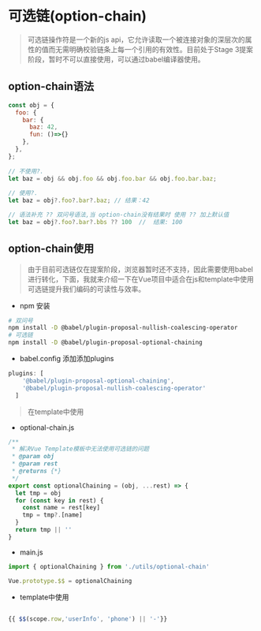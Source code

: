 # 可选链(option-chain)
> 可选链操作符是一个新的js api，它允许读取一个被连接对象的深层次的属性的值而无需明确校验链条上每一个引用的有效性。目前处于Stage 3提案阶段，暂时不可以直接使用，可以通过babel编译器使用。

## option-chain语法
```javascript
const obj = {
  foo: {
    bar: {
      baz: 42,
      fun: ()=>{}
    },
  },
};
 
// 不使用?.
let baz = obj && obj.foo && obj.foo.bar && obj.foo.bar.baz;
 
// 使用?.
let baz = obj?.foo?.bar?.baz; // 结果：42

// 语法补充 ?? 双问号语法,当 option-chain没有结果时 使用 ?? 加上默认值
let baz = obj?.foo?.bar?.bbs ?? 100  //  结果: 100
```

## option-chain使用
> 由于目前可选链仅在提案阶段，浏览器暂时还不支持，因此需要使用babel进行转化，下面，我就来介绍一下在Vue项目中适合在js和template中使用可选链提升我们编码的可读性与效率。
- npm 安装
```bash
# 双问号
npm install -D @babel/plugin-proposal-nullish-coalescing-operator
# 可选链
npm install -D @babel/plugin-proposal-optional-chaining
```
- babel.config 添加添加plugins
```javascript
plugins: [
    '@babel/plugin-proposal-optional-chaining',
    '@babel/plugin-proposal-nullish-coalescing-operator'
  ]
```
> 在template中使用
- optional-chain.js
```javascript
/**
 * 解决Vue Template模板中无法使用可选链的问题
 * @param obj
 * @param rest
 * @returns {*}
 */
export const optionalChaining = (obj, ...rest) => {
  let tmp = obj
  for (const key in rest) {
    const name = rest[key]
    tmp = tmp?.[name]
  }
  return tmp || ''
}
```
- main.js
```javascript
import { optionalChaining } from './utils/optional-chain'

Vue.prototype.$$ = optionalChaining
```
- template中使用
```javascript

{{ $$(scope.row,'userInfo', 'phone') || '-'}}
```    
